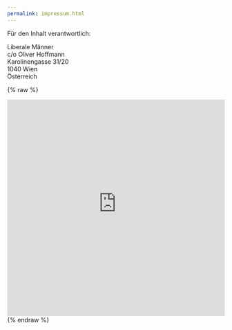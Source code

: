 ```yaml
---
permalink: impressum.html
---
```


Für den Inhalt verantwortlich:

Liberale Männer<br />
c/o Oliver Hoffmann<br />
Karolinengasse 31/20<br />
1040 Wien<br />
Österreich<br />

{% raw %}
<script type="text/javascript" src="http://assets.freshdesk.com/widget/freshwidget.js"></script>
<style type="text/css" media="screen, projection">
	@import url(http://assets.freshdesk.com/widget/freshwidget.css); 
</style> 
<iframe title="Feedback Form" class="freshwidget-embedded-form" id="freshwidget-embedded-form" src="https://liberalemaenner.freshdesk.com/widgets/feedback_widget/new?&widgetType=embedded&formTitle=Kontakt:&submitTitle=Abschicken&submitThanks=Vielen+Dank+f%C3%BCr+Ihre+Kontaktaufnahme&screenshot=no&attachFile=no&searchArea=no&captcha=yes" scrolling="no" height="500px" width="100%" frameborder="0" >
</iframe>
{% endraw %}
